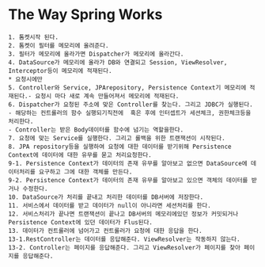 # The Way Spring Works
    1. 톰켓시작 된다.
    2. 톰켓이 필터를 메모리에 올려준다.
    3. 필터가 메모리에 올라가면 Dispatcher가 메모리에 올라간다.
    4. DataSource가 메모리에 올라가 DB와 연결되고 Session, ViewResolver, Interceptor등이 메모리에 적재된다.
    * 요청시에만
    5. Controller와 Service, JPArepository, Persistence Context기 메모리에 적재된다.- 요청시 마다 새로 계속 만들어져서 메모리에 적재된다.
    6. Dispatcher가 요청된 주소에 맞은 Controller를 찾는다. 그리고 JDBC가 실행된다.
    - 해당하는 컨트롤러의 함수 실행되기직전에  혹은 후에 인터셉트가 세션체크, 권한체크등을 처리한다.
    - Controller는 받은 Body데이터를 함수에 넘기는 역할을한다.
    7. 요청에 맞는 Service를 실행한다. 그리고 롤백을 위한 트랜잭션이 시작된다.
    8. JPA repository등을 실행하여 요청에 대한 데이터를 받기위해 Persistence Context에 데이터에 대한 유무를 묻고 처리요청한다.
    9-1. Persistence Context가 데이터의 존재 유무를 알아보고 없으면 DataSource에 데이터처리를 요구하고 그에 대한 객체를 만든다.
    9-2. Persistence Context가 데이터의 존재 유무를 알아보고 있으면 객체의 데이터를 받거나 수정한다.
    10. DataSource가 처리를 끝내고 처리한 데이터를 DB서버에 저장한다.
    11. 서비스에서 데이터를 받고 데이터가 null이 아니라면 세션처리를 한다.
    12. 서비스처리가 끝나면 트랜잭션이 끝나고 DB서버의 메모리에있던 정보가 커밋되거나 Persistence Context에 있던 데이터가 Flus된다.
    13. 데이터가 컨트롤러에 넘어가고 컨트롤러가 요청에 대한 응답을 한다. 
    13-1.RestController는 데이터를 응답해준다. ViewResolver는 작동하지 않는다.
    13-2. Controller는 페이지를 응답해준다. 그리고 ViewResolver가 페이지를 찾아 페이지를 응답해준다.
    